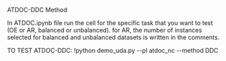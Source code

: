 ATDOC-DDC Method 


In ATDOC.ipynb file run the cell for the specific task that you want to test (OE or AR, balanced or unbalanced). for AR, the number of instances selected for balanced and unbalanced datasets is written in the comments.

TO TEST ATDOC-DDC: !python demo_uda.py --pl atdoc_nc --method DDC

